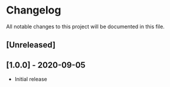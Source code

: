 # Changelog
All notable changes to this project will be documented in this file.

## [Unreleased]

## [1.0.0] - 2020-09-05
 - Initial release

